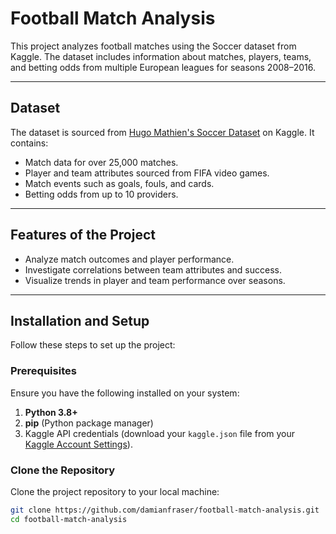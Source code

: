 # Football Match Analysis

This project analyzes football matches using the Soccer dataset from Kaggle. The dataset includes information about matches, players, teams, and betting odds from multiple European leagues for seasons 2008–2016. 

---

## Dataset

The dataset is sourced from [Hugo Mathien's Soccer Dataset](https://www.kaggle.com/datasets/hugomathien/soccer) on Kaggle. It contains:
- Match data for over 25,000 matches.
- Player and team attributes sourced from FIFA video games.
- Match events such as goals, fouls, and cards.
- Betting odds from up to 10 providers.

---

## Features of the Project

- Analyze match outcomes and player performance.
- Investigate correlations between team attributes and success.
- Visualize trends in player and team performance over seasons.

---

## Installation and Setup

Follow these steps to set up the project:

### Prerequisites

Ensure you have the following installed on your system:
1. **Python 3.8+**
2. **pip** (Python package manager)
3. Kaggle API credentials (download your `kaggle.json` file from your [Kaggle Account Settings](https://www.kaggle.com/account)).

### Clone the Repository

Clone the project repository to your local machine:
```bash
git clone https://github.com/damianfraser/football-match-analysis.git
cd football-match-analysis
